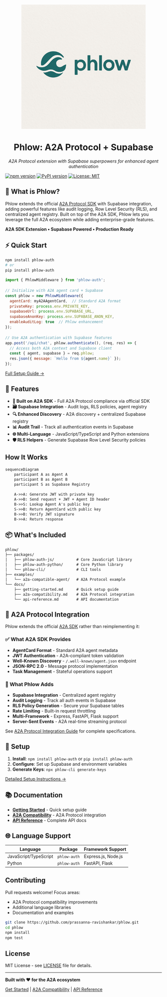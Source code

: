 <div align="center">
  <img src="docs/phlow-logo.png" alt="Phlow Logo" width="400">
  
  # Phlow: A2A Protocol + Supabase
  
  *A2A Protocol extension with Supabase superpowers for enhanced agent authentication*
</div>

[![npm version](https://img.shields.io/npm/v/phlow-auth.svg)](https://www.npmjs.com/package/phlow-auth)
[![PyPI version](https://img.shields.io/pypi/v/phlow-auth.svg)](https://pypi.org/project/phlow-auth/)
[![License: MIT](https://img.shields.io/badge/License-MIT-yellow.svg)](https://opensource.org/licenses/MIT)

## 🎯 What is Phlow?

Phlow extends the official [A2A Protocol SDK](https://github.com/a2aproject/a2a-js) with Supabase integration, adding powerful features like audit logging, Row Level Security (RLS), and centralized agent registry. Built on top of the A2A SDK, Phlow lets you leverage the full A2A ecosystem while adding enterprise-grade features.

**A2A SDK Extension • Supabase Powered • Production Ready**

## ⚡ Quick Start

```bash
npm install phlow-auth
# or
pip install phlow-auth
```

```javascript
import { PhlowMiddleware } from 'phlow-auth';

// Initialize with A2A agent card + Supabase
const phlow = new PhlowMiddleware({
  agentCard: myA2AAgentCard,  // Standard A2A format
  privateKey: process.env.PRIVATE_KEY,
  supabaseUrl: process.env.SUPABASE_URL,
  supabaseAnonKey: process.env.SUPABASE_ANON_KEY,
  enableAuditLog: true  // Phlow enhancement
});

// Use A2A authentication with Supabase features
app.post('/api/chat', phlow.authenticate(), (req, res) => {
  // Access both A2A context and Supabase client
  const { agent, supabase } = req.phlow;
  res.json({ message: `Hello from ${agent.name}` });
});
```

[Full Setup Guide →](docs/getting-started.md)

## 🚀 Features

- **🤖 Built on A2A SDK** - Full A2A Protocol compliance via official SDK
- **🗃️ Supabase Integration** - Audit logs, RLS policies, agent registry
- **🔍 Enhanced Discovery** - A2A discovery + centralized Supabase registry
- **📊 Audit Trail** - Track all authentication events in Supabase
- **🌐 Multi-Language** - JavaScript/TypeScript and Python extensions
- **🛡️ RLS Helpers** - Generate Supabase Row Level Security policies


## How It Works

```mermaid
sequenceDiagram
    participant A as Agent A
    participant B as Agent B  
    participant S as Supabase Registry
    
    A->>A: Generate JWT with private key
    A->>B: Send request + JWT + Agent ID header
    B->>S: Lookup Agent A's public key
    S->>B: Return AgentCard with public key
    B->>B: Verify JWT signature
    B->>A: Return response
```

## 📦 What's Included

```
phlow/
├── packages/
│   ├── phlow-auth-js/          # Core JavaScript library
│   ├── phlow-auth-python/      # Core Python library  
│   └── phlow-cli/              # CLI tools
├── examples/
│   └── a2a-compatible-agent/   # A2A Protocol example
└── docs/
    ├── getting-started.md      # Quick setup guide
    ├── a2a-compatibility.md    # A2A Protocol integration
    └── api-reference.md        # API documentation
```

## 🔗 A2A Protocol Integration

Phlow extends the official [A2A SDK](https://github.com/a2aproject/a2a-js) rather than reimplementing it:

### ✅ What A2A SDK Provides

- **AgentCard Format** - Standard A2A agent metadata
- **JWT Authentication** - A2A-compliant token validation
- **Well-Known Discovery** - `/.well-known/agent.json` endpoint  
- **JSON-RPC 2.0** - Message protocol implementation
- **Task Management** - Stateful operations support

### 🚀 What Phlow Adds

- **Supabase Integration** - Centralized agent registry
- **Audit Logging** - Track all auth events in Supabase
- **RLS Policy Generation** - Secure your Supabase tables
- **Rate Limiting** - Built-in request throttling
- **Multi-Framework** - Express, FastAPI, Flask support  
- **Server-Sent Events** - A2A real-time streaming protocol

See [A2A Protocol Integration Guide](docs/a2a-compatibility.md) for complete specifications.


## 🔧 Setup

1. **Install**: `npm install phlow-auth` or `pip install phlow-auth`
2. **Configure**: Set up Supabase and environment variables
3. **Generate Keys**: `npx phlow-cli generate-keys`

[Detailed Setup Instructions →](docs/getting-started.md)

## 📚 Documentation

- **[Getting Started](docs/getting-started.md)** - Quick setup guide
- **[A2A Compatibility](docs/a2a-compatibility.md)** - A2A Protocol integration
- **[API Reference](docs/api-reference.md)** - Complete API docs

## 🌐 Language Support

| Language | Package | Framework Support |
|----------|---------|------------------|
| JavaScript/TypeScript | `phlow-auth` | Express.js, Node.js |
| Python | `phlow-auth` | FastAPI, Flask |

## Contributing

Pull requests welcome! Focus areas:

- A2A Protocol compatibility improvements
- Additional language libraries
- Documentation and examples

```bash
git clone https://github.com/prassanna-ravishankar/phlow.git
cd phlow
npm install
npm test
```

## License

MIT License - see [LICENSE](LICENSE) file for details.

---

**Built with ❤️ for the A2A ecosystem**

[Get Started](docs/getting-started.md) | [A2A Compatibility](docs/a2a-compatibility.md) | [API Reference](docs/api-reference.md)